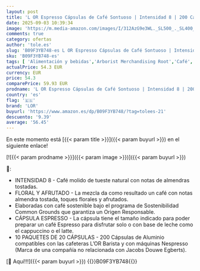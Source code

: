 ```yaml
---
layout: post
title: 'L OR Espresso Cápsulas de Café Sontuoso | Intensidad 8 | 200 Cápsulas Compatibles Nespresso  R '
date: 2025-09-03 10:39:34
image: 'https://m.media-amazon.com/images/I/312AzG9e3WL._SL500_._SL400_.jpg'
comments: true
category: ofertas
author: 'tole.es'
slug: 'B09F3YB748-es L OR Espresso Cápsulas de Café Sontuoso | Intensidad 8 |...'
sku: 'B09F3YB748-es'
tags: [ 'Alimentación y bebidas','Arborist Merchandising Root','Café','Café para Nespresso','Café para máquinas Nespresso','Café, té y bebidas','Cápsulas de café','Novedades en Alimentación y bebidas','Self Service','Special Features Stores','dd53b5bc-bcd1-4c9b-ab43-793ed912ccdd_0','dd53b5bc-bcd1-4c9b-ab43-793ed912ccdd_2401','dd53b5bc-bcd1-4c9b-ab43-793ed912ccdd_6001','dd53b5bc-bcd1-4c9b-ab43-793ed912ccdd_8801','dd53b5bc-bcd1-4c9b-ab43-793ed912ccdd_901','lor','nespresso','🇪🇸', ]
actualPrice: 54.3 EUR
currency: EUR
price: 54.3
comparePrice: 59.93 EUR
prodname: 'L OR Espresso Cápsulas de Café Sontuoso | Intensidad 8 | 200 Cápsulas Compatibles Nespresso  R '
country: 'es'
flag: '🇪🇸'
brand: 'LOR'
buyurl: 'https://www.amazon.es/dp/B09F3YB748/?tag=tolees-21'
descuento: '9.39'
average: '56.45'
---
```


En este momento está [{{< param title >}}]({{< param buyurl >}}) en el siguiente enlace!

[![{{< param prodname >}}]({{< param image >}})]({{< param buyurl >}})

🔎:

- INTENSIDAD 8 - Café molido de tueste natural con notas de almendras tostadas.
- FLORAL Y AFRUTADO - La mezcla da como resultado un café con notas almendra tostada, toques florales y afrutados.
- Elaboradas con café sostenible bajo el programa de Sostenibilidad Common Grounds que garantiza un Origen Responsable.
- CÁPSULA ESPRESSO - La cápsula tiene el tamaño indicado para poder preparar un café Espresso para disfrutar solo o con base de leche como el cappuccino o el latte.
- 10 PAQUETES DE 20 CÁPSULAS - 200 Cápsulas de Aluminio compatibles con las cafeteras L’OR Barista y con máquinas Nespresso (Marca de una compañía no relacionada con Jacobs Douwe Egberts).

[🛒 Aquí!!!]({{< param buyurl >}})
{{<world>}}B09F3YB748{{</world>}}
